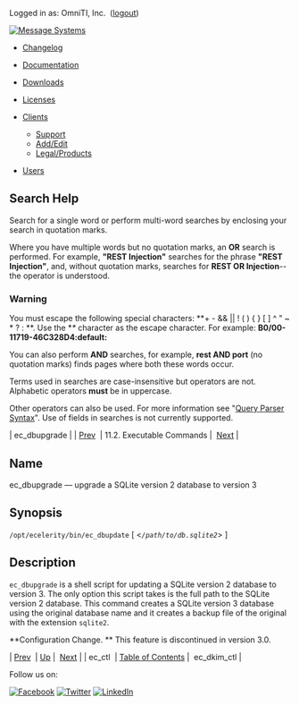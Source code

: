 Logged in as: OmniTI, Inc.  ([logout](https://support.messagesystems.com/logout.php))

[![Message Systems](https://support.messagesystems.com/images/ms-white205.png)](https://support.messagesystems.com/start.php) 

*   [Changelog](https://support.messagesystems.com/start.php?show=changelog)
*   [Documentation](https://support.messagesystems.com/docs/)
*   [Downloads](https://support.messagesystems.com/start.php)

*   [Licenses](https://support.messagesystems.com/license_summary.php)
*   <a href="">Clients</a>
    *   [Support](https://support.messagesystems.com/cs.php)
    *   [Add/Edit](https://support.messagesystems.com/edit_client.php)
    *   [Legal/Products](https://support.messagesystems.com/edit_products.php)
*   [Users](https://support.messagesystems.com/edit_customer.php)

## Search Help

Search for a single word or perform multi-word searches by enclosing your search in quotation marks.

Where you have multiple words but no quotation marks, an **OR** search is performed. For example, **"REST Injection"** searches for the phrase **"REST Injection"**, and, without quotation marks, searches for **REST OR Injection**--the operator is understood.

### Warning

You must escape the following special characters: **+ - && || ! ( ) { } [ ] ^ " ~ * ? : \**. Use the **\** character as the escape character. For example: **B0/00-11719-46C328D4\:default\:**

You can also perform **AND** searches, for example, **rest AND port** (no quotation marks) finds pages where both these words occur.

Terms used in searches are case-insensitive but operators are not. Alphabetic operators **must** be in uppercase.

Other operators can also be used. For more information see "[Query Parser Syntax](https://lucene.apache.org/core/old_versioned_docs/versions/3_0_0/queryparsersyntax.html)". Use of fields in searches is not currently supported.

| ec_dbupgrade |
| [Prev](executable.ec_ctl.php)  | 11.2. Executable Commands |  [Next](executable.ec_dkim_ctl.php) |

<a name="executable.ec_dbupgrade"></a>
## Name

ec_dbupgrade — upgrade a SQLite version 2 database to version 3

## Synopsis

`/opt/ecelerity/bin/ec_dbupdate` [ <*`/path/to/db.sqlite2`*> ]

<a name="idp7470576"></a>
## Description

`ec_dbupgrade` is a shell script for updating a SQLite version 2 database to version 3\. The only option this script takes is the full path to the SQLite version 2 database. This command creates a SQLite version 3 database using the original database name and it creates a backup file of the original with the extension `sqlite2`.

**Configuration Change. ** This feature is discontinued in version 3.0.

| [Prev](executable.ec_ctl.php)  | [Up](exe.commands.details.php) |  [Next](executable.ec_dkim_ctl.php) |
| ec_ctl  | [Table of Contents](index.php) |  ec_dkim_ctl |

Follow us on:

[![Facebook](https://support.messagesystems.com/images/icon-facebook.png)](http://www.facebook.com/messagesystems) [![Twitter](https://support.messagesystems.com/images/icon-twitter.png)](http://twitter.com/#!/MessageSystems) [![LinkedIn](https://support.messagesystems.com/images/icon-linkedin.png)](http://www.linkedin.com/company/message-systems)